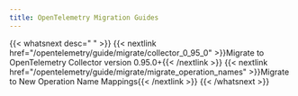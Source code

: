 ```yaml
---
title: OpenTelemetry Migration Guides
---
```


{{< whatsnext desc=" " >}}
{{< nextlink href="/opentelemetry/guide/migrate/collector_0_95_0" >}}Migrate to OpenTelemetry Collector version 0.95.0+{{< /nextlink >}}
{{< nextlink href="/opentelemetry/guide/migrate/migrate_operation_names" >}}Migrate to New Operation Name Mappings{{< /nextlink >}}
{{< /whatsnext >}}